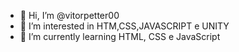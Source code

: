 - 👋 Hi, I’m @vitorpetter00
- 👀 I’m interested in  HTM,CSS,JAVASCRIPT e UNITY
- 🌱 I’m currently learning  HTML, CSS e JavaScript

<!---
vitorpetter00/vitorpetter00 is a ✨ special ✨ repository because its `README.md` (this file) appears on your GitHub profile.
You can click the Preview link to take a look at your changes.
--->

